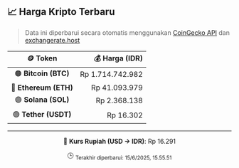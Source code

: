 

<!-- HARGA_KRIPTO -->
## 📈 Harga Kripto Terbaru

> Data ini diperbarui secara otomatis menggunakan [CoinGecko API](https://www.coingecko.com/) dan [exchangerate.host](https://exchangerate.host/)

<div align="center">

| 🪙 Token | 💰 Harga (IDR) |
|:------:|---------------:|
| 🟠 **Bitcoin (BTC)**   | Rp 1.714.742.982 |
| 🔵 **Ethereum (ETH)**  | Rp 41.093.979 |
| 🟣 **Solana (SOL)**    | Rp 2.368.138 |
| 🟢 **Tether (USDT)**   | Rp 16.302 |

---

💱 **Kurs Rupiah (USD → IDR)**: Rp 16.291

🕒 <sub>Terakhir diperbarui: 15/6/2025, 15.55.51</sub>

</div>
<!-- /HARGA_KRIPTO -->